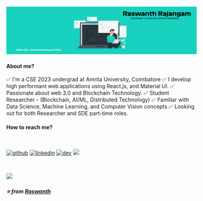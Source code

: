 ![About](images/new1.png)
<br>

#### About me?
✅ I'm a CSE 2023 undergrad at Amrita University, Coimbatore
✅ I develop high performant web applications using React.js, and Material UI.
✅ Passionate about web 3.0 and Blockchain Technology.
✅ Student Researcher - (Blockchain, AI/ML, Distributed Technology)
✅ Familiar with Data Science, Machine Learning, and Computer Vision concepts
✅ Looking out for both Researcher and SDE part-time roles.

#### How to reach me?
<br> 

[<img src='https://cdn.jsdelivr.net/npm/simple-icons@3.0.1/icons/telegram.svg' alt='github' height='25'>](https://t.me/rachoo_8)  [<img src='https://cdn.jsdelivr.net/npm/simple-icons@3.0.1/icons/linkedin.svg' alt='linkedin' height='25'>](https://www.linkedin.com/in/raswanth-rajangam-4564a41aa/) [<img src='https://cdn.jsdelivr.net/npm/simple-icons@3.0.1/icons/dev-dot-to.svg' alt='dev' height='25'>](https://dev.to/raswanth8) [<img src="https://img.icons8.com/windows/40/000000/git-squared.png"/>](https://gitstats.me/Raswanth8)

<br>

![](https://komarev.com/ghpvc/?username=Raswanth8&color=brightgreen&style=flat-square)


##### :star: from <a href="https://github.com/Raswanth8">Raswanth</a>
